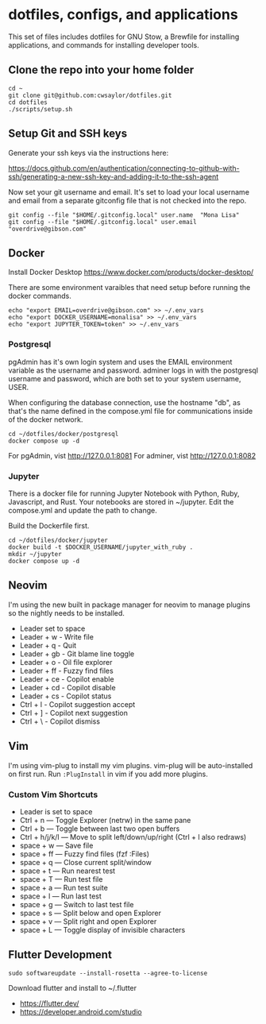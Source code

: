 # dotfiles, configs, and applications

This set of files includes dotfiles for GNU Stow, a Brewfile for installing applications, and commands for installing developer tools.

## Clone the repo into your home folder

```
cd ~
git clone git@github.com:cwsaylor/dotfiles.git
cd dotfiles
./scripts/setup.sh
```

## Setup Git and SSH keys

Generate your ssh keys via the instructions here:

https://docs.github.com/en/authentication/connecting-to-github-with-ssh/generating-a-new-ssh-key-and-adding-it-to-the-ssh-agent

Now set your git username and email. It's set to load your local username and email from a separate gitconfig file that is not checked into the repo.

```
git config --file "$HOME/.gitconfig.local" user.name  "Mona Lisa"
git config --file "$HOME/.gitconfig.local" user.email  "overdrive@gibson.com"
```
## Docker

Install Docker Desktop
https://www.docker.com/products/docker-desktop/

There are some environment varaibles that need setup before running the docker commands.

```
echo "export EMAIL=overdrive@gibson.com" >> ~/.env_vars
echo "export DOCKER_USERNAME=monalisa" >> ~/.env_vars
echo "export JUPYTER_TOKEN=token" >> ~/.env_vars

```

### Postgresql

pgAdmin has it's own login system and uses the EMAIL environment variable as the username and password.
adminer logs in with the postgresql username and password, which are both set to your system username, USER.

When configuring the database connection, use the hostname "db", as that's the name defined in the compose.yml file for 
communications inside of the docker network.

```
cd ~/dotfiles/docker/postgresql
docker compose up -d
```

For pgAdmin, vist http://127.0.0.1:8081
For adminer, vist http://127.0.0.1:8082

### Jupyter

There is a docker file for running Jupyter Notebook with Python, Ruby, Javascript, and Rust.
Your notebooks are stored in ~/jupyter. Edit the compose.yml and update the path to change.

Build the Dockerfile first.

```
cd ~/dotfiles/docker/jupyter
docker build -t $DOCKER_USERNAME/jupyter_with_ruby .
mkdir ~/jupyter
docker compose up -d
```

## Neovim

I'm using the new built in package manager for neovim to manage plugins so the nightly needs to be installed.

* Leader set to space
* Leader + w - Write file
* Leader + q - Quit
* Leader + gb - Git blame line toggle
* Leader + o - Oil file explorer
* Leader + ff - Fuzzy find files
* Leader + ce - Copilot enable
* Leader + cd - Copilot disable
* Leader + cs - Copilot status
* Ctrl + l - Copilot suggestion accept
* Ctrl + ] - Copilot next suggestion
* Ctrl + \ - Copilot dismiss

## Vim

I'm using vim-plug to install my vim plugins. vim-plug will be auto-installed on first run.
Run `:PlugInstall` in vim if you add more plugins.

### Custom Vim Shortcuts

* Leader is set to space
* Ctrl + n — Toggle Explorer (netrw) in the same pane
* Ctrl + b — Toggle between last two open buffers
* Ctrl + h/j/k/l — Move to split left/down/up/right (Ctrl + l also redraws)
* space + w — Save file
* space + ff — Fuzzy find files (fzf :Files)
* space + q — Close current split/window
* space + t — Run nearest test
* space + T — Run test file
* space + a — Run test suite
* space + l — Run last test
* space + g — Switch to last test file
* space + s — Split below and open Explorer
* space + v — Split right and open Explorer
* space + L — Toggle display of invisible characters

## Flutter Development

```
sudo softwareupdate --install-rosetta --agree-to-license
```

Download flutter and install to ~/.flutter

* https://flutter.dev/
* https://developer.android.com/studio


